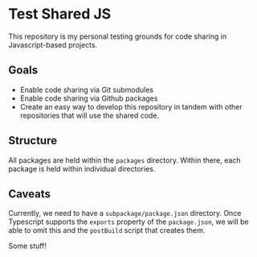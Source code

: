 # Test Shared JS

This repository is my personal testing grounds for code sharing in Javascript-based projects.

## Goals

- Enable code sharing via Git submodules
- Enable code sharing via Github packages
- Create an easy way to develop this repository in tandem with other repositories that will use the shared code.

## Structure

All packages are held within the `packages` directory. Within there, each package is held within individual directories.

## Caveats

Currently, we need to have a `subpackage/package.json` directory. Once Typescript supports the `exports` property of the `package.json`, we will be able to omit this and the `postBuild` script that creates them.

Some stuff!
